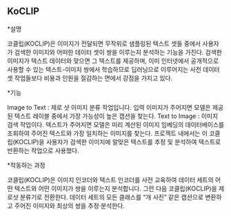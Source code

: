 KoCLIP
-------------

*설명

코클립(KOCLIP)은 이미지가 전달되면 무작위로 샘플링된 텍스트 셋들 중에서 사용자가 검색한 이미지와 어떠한 데이터 셋이 쌍을 이루는지 분석하는 기능을 가진다. 검색한 이미지가 텍스트 데이터와 맞으면 그 텍스트를 제공하며, 이미 인터넷에서 공개적으로 사용할 수 있는 텍스트-이미지 쌍에서 학습하므로 딥러닝으로 이루어지는 사전 데이터 셋 작업들보다 비용과 인원을 절감하는 면에서 강점을 가지고 있다.

 *기능
 
Image to Text : 제로 샷 이미지 분류 작업입니다. 입력 이미지가 주어지면 모델은 제공된 텍스트 레이블 중에서 가장 가능성이 높은 캡션을 찾는다.
Text to Image : 이미지 검색 작업이다. 텍스트가 주어지면 모델은 미리 계산된 이미지 임베딩의 데이터베이스를 조회하여 주어진 텍스트와 가장 일치하는 이미지를 찾는다.
프로젝트 내에서는 이 코클립(KOCLIP)을 사용자가 검색한 이미지에 알맞은 텍스트를 추정 및 분석하여 텍스트로 반환하는 작업으로 사용했다.


  *작동하는 과정
  
코클립(KOCLIP)은 이미지 인코더와 텍스트 인코더를 사전 교육하여 데이터 세트의 어떤 텍스트와 어떤 이미지가 쌍을 이루는지 분석합니다. 그런 다음 코클립(KOCLIP)을 제로샷 분류기로 전환한다. 데이터 세트의 모든 클래스를 “개 사진” 같은 캡션으로 변환하고 주어진 이미지와 최상의 쌍을 추정·분석한다.


